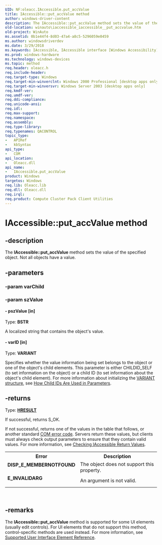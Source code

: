```yaml
---
UID: NF:oleacc.IAccessible.put_accValue
title: IAccessible::put_accValue method
author: windows-driver-content
description: The IAccessible::put_accValue method sets the value of the specified object. Not all objects have a value.
old-location: winauto\iaccessible_iaccessible__put_accvalue.htm
old-project: WinAuto
ms.assetid: 0b1e44f4-8d03-47a4-a8c5-5296059e0459
ms.author: windowsdriverdev
ms.date: 3/29/2018
ms.keywords: IAccessible, IAccessible interface [Windows Accessibility], put_accValue method, IAccessible::put_accValue, _msaa_IAccessible_put_accValue, msaa.iaccessible_iaccessible__put_accvalue, oleacc/IAccessible::put_accValue, put_accValue method [Windows Accessibility], put_accValue method [Windows Accessibility], IAccessible interface, put_accValue,IAccessible.put_accValue, winauto.iaccessible_iaccessible__put_accvalue
ms.prod: windows-hardware
ms.technology: windows-devices
ms.topic: method
req.header: oleacc.h
req.include-header: 
req.target-type: Windows
req.target-min-winverclnt: Windows 2000 Professional [desktop apps only]
req.target-min-winversvr: Windows Server 2003 [desktop apps only]
req.kmdf-ver: 
req.umdf-ver: 
req.ddi-compliance: 
req.unicode-ansi: 
req.idl: 
req.max-support: 
req.namespace: 
req.assembly: 
req.type-library: 
req.typenames: QACONTROL
topic_type:
-	APIRef
-	kbSyntax
api_type:
-	COM
api_location:
-	Oleacc.dll
api_name:
-	IAccessible.put_accValue
product: Windows
targetos: Windows
req.lib: Oleacc.lib
req.dll: Oleacc.dll
req.irql: 
req.product: Compute Cluster Pack Client Utilities
---
```


# IAccessible::put_accValue method


## -description


The <b>IAccessible::put_accValue</b> method sets the value of the specified object. Not all objects have a value.


## -parameters




### -param varChild




### -param szValue






#### - pszValue [in]

Type: <b>BSTR</b>

A localized string that contains the object's value.


#### - varID [in]

Type: <b>VARIANT</b>

Specifies whether the value information being set belongs to the object or one of the object's child elements. This parameter is either CHILDID_SELF (to set information on the object) or a child ID (to set information about the object's child element). For more information about initializing the <a href="https://msdn.microsoft.com/774dfac8-e258-4266-b81e-072eb3961fb1">VARIANT structure</a>, see <a href="https://msdn.microsoft.com/051ec5ba-540c-4ae1-b917-4c229557ca2f">How Child IDs Are Used in Parameters</a>.


## -returns



Type: <b><a href="https://msdn.microsoft.com/4553cafc-450e-4493-a4d4-cb6e2f274d46">HRESULT</a></b>

If successful, returns S_OK.

If not successful, returns one of the values in the table that follows, or another standard <a href="https://msdn.microsoft.com/e6deca92-42da-41ab-bfdb-75cbce3022bb">COM error code</a>. Servers return these values, but clients must always check output parameters to ensure that they contain valid values. For more information, see <a href="https://msdn.microsoft.com/0def0349-178b-4be5-aa1d-6602dc015981">Checking IAccessible Return Values</a>.

<table>
<tr>
<th>Error</th>
<th>Description</th>
</tr>
<tr>
<td width="40%">
<dl>
<dt><b>DISP_E_MEMBERNOTFOUND</b></dt>
</dl>
</td>
<td width="60%">
The object does not support this property.

</td>
</tr>
<tr>
<td width="40%">
<dl>
<dt><b>E_INVALIDARG</b></dt>
</dl>
</td>
<td width="60%">
An argument is not valid.

</td>
</tr>
</table>
 




## -remarks



The <b>IAccessible::put_accValue</b> method is supported for some UI elements (usually edit controls). For UI elements that do not support this method, control-specific methods are used instead. For more information, see <a href="https://msdn.microsoft.com/5d0a81d8-5d36-4c33-bb8c-abcb8b00166e">Supported User Interface Element Reference</a>.



